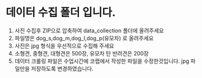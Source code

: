 # 데이터 수집 폴더 입니다.
1. 사진 수집후 ZIP으로 압축하여 data_collection 폴더에 올려주세요
2. 파일명은 dog_s,dog_m,dog_l,dog_p(유모차) 로 올려주세요
3. 사진은 jpg 형식을 우선적으로 수집해 주세요
4. 소형견, 중형견, 대형견은 500장, 유모차 탄 반려견은 200장
5. 데이터 크롤링 파일은 수업시간에 코랩에서 작성한 파일을 수정한것입니다. jpg 파일만을 저장하도록 변경하였습니다. 
